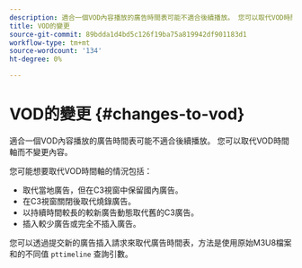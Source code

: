 ```yaml
---
description: 適合一個VOD內容播放的廣告時間表可能不適合後續播放。 您可以取代VOD時間軸而不變更內容。
title: VOD的變更
source-git-commit: 89bdda1d4bd5c126f19ba75a819942df901183d1
workflow-type: tm+mt
source-wordcount: '134'
ht-degree: 0%

---
```



# VOD的變更 {#changes-to-vod}

適合一個VOD內容播放的廣告時間表可能不適合後續播放。 您可以取代VOD時間軸而不變更內容。

您可能想要取代VOD時間軸的情況包括：

* 取代當地廣告，但在C3視窗中保留國內廣告。
* 在C3視窗關閉後取代燒錄廣告。
* 以持續時間較長的較新廣告動態取代舊的C3廣告。
* 插入較少廣告或完全不插入廣告。

您可以透過提交新的廣告插入請求來取代廣告時間表，方法是使用原始M3U8檔案和的不同值 `pttimeline` 查詢引數。